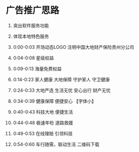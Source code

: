 # 广告推广思路

1. 突出软件服务功能
2. 体现本地特色服务

1. 0:00-0:03 开场动态LOGO 注明中国大地财产保险贵州分公司
2. 0:04-0:08 星级权益
3. 0:09-0:13 海量免费权益
4. 0:14-0:23 家人健康 大地保障 守护家人 守卫健康
5. 0:24-0:33 大地严选 生活无忧 安心出行 财产无忧
6. 0:34-0:39 健康保障 便捷安心 【字体小】
7. 0:40-0:43 科技大地 便捷生活
8. 0:44-0:48 极速年检 道路救援
9. 0:49-0:53 在线理赔 引领科技
10. 0:54-0:60 车行随需，联动生活 二维码下载